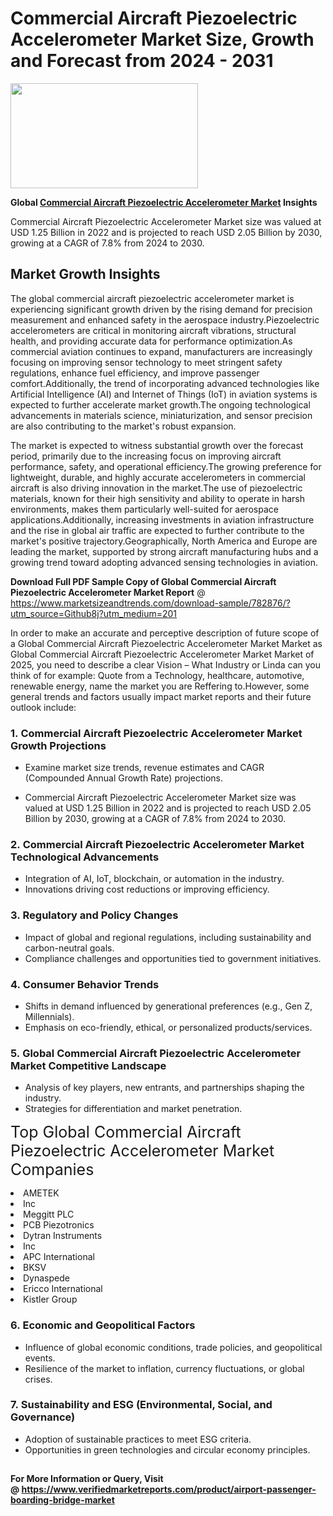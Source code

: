 <H1>Commercial Aircraft Piezoelectric Accelerometer Market Size, Growth and Forecast from 2024 - 2031</H1><img class="aligncenter size-medium wp-image-584254" src="https://thirdeyenews.in/wp-content/uploads/2024/09/Global-Market-Research-300x168.jpeg" alt="" width="300" height="168" /><p><strong>Global&nbsp;<a href="https://www.marketsizeandtrends.com/download-sample/782876/?utm_source=Github8j?utm_medium=201">Commercial Aircraft Piezoelectric Accelerometer Market</a> Insights</strong></p><p>Commercial Aircraft Piezoelectric Accelerometer Market size was valued at USD 1.25 Billion in 2022 and is projected to reach USD 2.05 Billion by 2030, growing at a CAGR of 7.8% from 2024 to 2030.</p><p><h2>Market Growth Insights</h2> <p>The global commercial aircraft piezoelectric accelerometer market is experiencing significant growth driven by the rising demand for precision measurement and enhanced safety in the aerospace industry.Piezoelectric accelerometers are critical in monitoring aircraft vibrations, structural health, and providing accurate data for performance optimization.As commercial aviation continues to expand, manufacturers are increasingly focusing on improving sensor technology to meet stringent safety regulations, enhance fuel efficiency, and improve passenger comfort.Additionally, the trend of incorporating advanced technologies like Artificial Intelligence (AI) and Internet of Things (IoT) in aviation systems is expected to further accelerate market growth.The ongoing technological advancements in materials science, miniaturization, and sensor precision are also contributing to the market's robust expansion.</p> <p>The market is expected to witness substantial growth over the forecast period, primarily due to the increasing focus on improving aircraft performance, safety, and operational efficiency.The growing preference for lightweight, durable, and highly accurate accelerometers in commercial aircraft is also driving innovation in the market.The use of piezoelectric materials, known for their high sensitivity and ability to operate in harsh environments, makes them particularly well-suited for aerospace applications.Additionally, increasing investments in aviation infrastructure and the rise in global air traffic are expected to further contribute to the market's positive trajectory.Geographically, North America and Europe are leading the market, supported by strong aircraft manufacturing hubs and a growing trend toward adopting advanced sensing technologies in aviation.<p><span class=""><strong>Download Full PDF Sample Copy of Global Commercial Aircraft Piezoelectric Accelerometer Market Report</strong> @ <a href="https://www.marketsizeandtrends.com/download-sample/782876/?utm_source=Github8j?utm_medium=201" target="_blank">https://www.marketsizeandtrends.com/download-sample/782876/?utm_source=Github8j?utm_medium=201</a></span></p><p>In order to make an accurate and perceptive description of future scope of a Global&nbsp;Commercial Aircraft Piezoelectric Accelerometer Market Market as Global&nbsp;Commercial Aircraft Piezoelectric Accelerometer Market Market of 2025, you need to describe a clear Vision &ndash; What Industry or Linda can you think of for example: Quote from a Technology, healthcare, automotive, renewable energy, name the market you are Reffering to.However, some general trends and factors usually impact market reports and their future outlook include:</p><h3>1.&nbsp;<strong>Commercial Aircraft Piezoelectric Accelerometer Market Growth Projections</strong></h3><ul><li>Examine market size trends, revenue estimates and CAGR (Compounded Annual Growth Rate) projections.</li><li><p>Commercial Aircraft Piezoelectric Accelerometer Market size was valued at USD 1.25 Billion in 2022 and is projected to reach USD 2.05 Billion by 2030, growing at a CAGR of 7.8% from 2024 to 2030.</p></li></ul><h3>2.&nbsp;<strong>Commercial Aircraft Piezoelectric Accelerometer Market Technological Advancements</strong></h3><ul><li>Integration of AI, IoT, blockchain, or automation in the industry.</li><li>Innovations driving cost reductions or improving efficiency.</li></ul><h3>3.&nbsp;<strong>Regulatory and Policy Changes</strong></h3><ul><li>Impact of global and regional regulations, including sustainability and carbon-neutral goals.</li><li>Compliance challenges and opportunities tied to government initiatives.</li></ul><h3>4.&nbsp;<strong>Consumer Behavior Trends</strong></h3><ul><li>Shifts in demand influenced by generational preferences (e.g., Gen Z, Millennials).</li><li>Emphasis on eco-friendly, ethical, or personalized products/services.</li></ul><h3>5.&nbsp;<strong>Global Commercial Aircraft Piezoelectric Accelerometer Market Competitive Landscape</strong></h3><ul><li>Analysis of key players, new entrants, and partnerships shaping the industry.</li><li>Strategies for differentiation and market penetration.</li></ul><p data-pm-slice="1 1 []"><span style="color: inherit; font-family: inherit; font-size: 25px;">Top Global Commercial Aircraft Piezoelectric Accelerometer Market Companies</span></p><div class="" data-test-id=""><p><li> AMETEK</li><li> Inc</li><li> Meggitt PLC</li><li> PCB Piezotronics</li><li> Dytran Instruments</li><li> Inc</li><li> APC International</li><li> BKSV</li><li> Dynaspede</li><li> Ericco International</li><li> Kistler Group</li></p></div><h3>6.&nbsp;<strong>Economic and Geopolitical Factors</strong></h3><ul><li>Influence of global economic conditions, trade policies, and geopolitical events.</li><li>Resilience of the market to inflation, currency fluctuations, or global crises.</li></ul><h3>7.&nbsp;<strong>Sustainability and ESG (Environmental, Social, and Governance)</strong></h3><ul><li>Adoption of sustainable practices to meet ESG criteria.</li><li>Opportunities in green technologies and circular economy principles.</li></ul><h2><strong style="font-size: 14px;">For More Information or Query, Visit @&nbsp;</strong><a style="background-color: #ffffff; font-size: 14px;" href="https://www.marketsizeandtrends.com/report/commercial-aircraft-piezoelectric-accelerometer-market/" target="_blank">https://www.verifiedmarketreports.com/product/airport-passenger-boarding-bridge-market</a></h2>